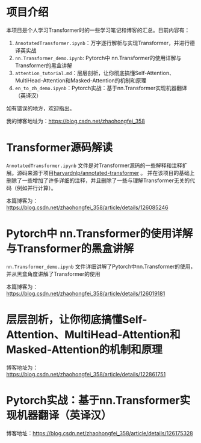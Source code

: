 # 项目介绍

本项目是个人学习Transformer时的一些学习笔记和博客的汇总。目前内容有：

1. `AnnotatedTransformer.ipynb`：万字逐行解析与实现Transformer，并进行德译英实战
2. `nn.Transformer_demo.ipynb`: Pytorch中 nn.Transformer的使用详解与Transformer的黑盒讲解
3. `attention_tutorial.md`：层层剖析，让你彻底搞懂Self-Attention、MultiHead-Attention和Masked-Attention的机制和原理
4. `en_to_zh_demo.ipynb`：Pytorch实战：基于nn.Transformer实现机器翻译（英译汉）

如有错误的地方，欢迎指出。

我的博客地址为：https://blog.csdn.net/zhaohongfei_358



# Transformer源码解读

`AnnotatedTransformer.ipynb` 文件是对Transformer源码的一些解释和注释扩展。源码来源于项目[harvardnlp/annotated-transformer](https://github.com/harvardnlp/annotated-transformer) 。 并在该项目的基础上删除了一些增加了许多详细的注释，并且删除了一些与理解Transformer无关的代码（例如并行计算）。

本篇博客为：https://blog.csdn.net/zhaohongfei_358/article/details/126085246

# Pytorch中 nn.Transformer的使用详解与Transformer的黑盒讲解

`nn.Transformer_demo.ipynb` 文件详细讲解了Pytorch中nn.Transformer的使用，并从黑盒角度讲解了Transformer的使用

本篇博客为：https://blog.csdn.net/zhaohongfei_358/article/details/126019181

# 层层剖析，让你彻底搞懂Self-Attention、MultiHead-Attention和Masked-Attention的机制和原理

博客地址为：https://blog.csdn.net/zhaohongfei_358/article/details/122861751

# Pytorch实战：基于nn.Transformer实现机器翻译（英译汉）

博客地址：https://blog.csdn.net/zhaohongfei_358/article/details/126175328